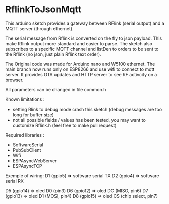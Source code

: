 # RflinkToJsonMqtt
This arduino sketch provides a gateway between RFlink (serial output) and a MQTT server (through ethernet). 

The serial message from Rflink is converted on the fly to json payload. This make Rflink output more standard and easier to parse.
The sketch also subscribes to a specific MQTT channel and listDen to orders to be sent to the Rflink (no json, just plain Rflink text order).

The Original code was made for Arduino nano and W5100 ethernet. The main branch now runs only on ESP8266 and use wifi to connect to mqtt server. It provides OTA updates and HTTP server to see RF activcity on a browser. 

All parameters can be changed in file common.h

Known limitations :
- setting Rlink to debug mode crash this sketch (debug messages are too long for buffer size)
- not all possible fields / values has been tested, you may want to customize Rflink.h (feel free to make pull request)

Required libraries :
- SoftwareSerial
- PubSubClient
- Wifi
- ESPAsyncWebServer 
- ESPAsyncTCP


Exemple of wiring:
D1 (gpio5) => software serial TX
D2 (gpio4) => software serial RX

D5 (gpio14) => oled D0 (pin3)
D6 (gpio12) => oled DC (MISO, pin6)
D7 (gpio13) => oled D1 (MOSI, pin4)
D8 (gpio15) => oled CS (chip select, pin7)